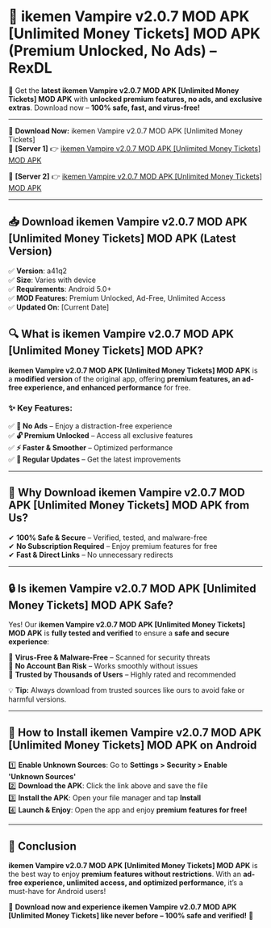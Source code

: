 # 🚀 ikemen Vampire v2.0.7 MOD APK [Unlimited Money Tickets] MOD APK (Premium Unlocked, No Ads) – RexDL 

🎯 Get the **latest ikemen Vampire v2.0.7 MOD APK [Unlimited Money Tickets] MOD APK** with **unlocked premium features, no ads, and exclusive extras**. Download now – **100% safe, fast, and virus-free!**  

---

🔽 **Download Now:** ikemen Vampire v2.0.7 MOD APK [Unlimited Money Tickets]  
🔹 **[Server 1]** 👉 [ikemen Vampire v2.0.7 MOD APK [Unlimited Money Tickets] MOD APK](https://apkcomod.com?title=ikemen_Vampire_v2.0.7_MOD_APK_[Unlimited_Money_Tickets])  

🔹 **[Server 2]** 👉 [ikemen Vampire v2.0.7 MOD APK [Unlimited Money Tickets] MOD APK](https://apkcomod.com?title=ikemen_Vampire_v2.0.7_MOD_APK_[Unlimited_Money_Tickets])  

---
## 📥 Download ikemen Vampire v2.0.7 MOD APK [Unlimited Money Tickets] MOD APK (Latest Version)  

✅ **Version**: a41q2  
✅ **Size**: Varies with device  
✅ **Requirements**: Android 5.0+  
✅ **MOD Features**: Premium Unlocked, Ad-Free, Unlimited Access  
✅ **Updated On**: [Current Date]  

## 🔍 What is ikemen Vampire v2.0.7 MOD APK [Unlimited Money Tickets] MOD APK?  

**ikemen Vampire v2.0.7 MOD APK [Unlimited Money Tickets] MOD APK** is a **modified version** of the original app, offering **premium features, an ad-free experience, and enhanced performance** for free.  

### ✨ Key Features:  

✅ **🚫 No Ads** – Enjoy a distraction-free experience  
✅ **🔓 Premium Unlocked** – Access all exclusive features  
✅ **⚡ Faster & Smoother** – Optimized performance  
✅ **🔄 Regular Updates** – Get the latest improvements  

---

## 🌟 Why Download ikemen Vampire v2.0.7 MOD APK [Unlimited Money Tickets] MOD APK from Us?  

✔ **100% Safe & Secure** – Verified, tested, and malware-free  
✔ **No Subscription Required** – Enjoy premium features for free  
✔ **Fast & Direct Links** – No unnecessary redirects  

---

## 🔒 Is ikemen Vampire v2.0.7 MOD APK [Unlimited Money Tickets] MOD APK Safe?  

Yes! Our **ikemen Vampire v2.0.7 MOD APK [Unlimited Money Tickets] MOD APK** is **fully tested and verified** to ensure a **safe and secure experience**:  

🔹 **Virus-Free & Malware-Free** – Scanned for security threats  
🔹 **No Account Ban Risk** – Works smoothly without issues  
🔹 **Trusted by Thousands of Users** – Highly rated and recommended  

💡 **Tip:** Always download from trusted sources like ours to avoid fake or harmful versions.  

---

## 📲 How to Install ikemen Vampire v2.0.7 MOD APK [Unlimited Money Tickets] MOD APK on Android  

1️⃣ **Enable Unknown Sources**: Go to **Settings > Security > Enable 'Unknown Sources'**  
2️⃣ **Download the APK**: Click the link above and save the file  
3️⃣ **Install the APK**: Open your file manager and tap **Install**  
4️⃣ **Launch & Enjoy**: Open the app and enjoy **premium features for free!**  

---

## 🚀 Conclusion  

**ikemen Vampire v2.0.7 MOD APK [Unlimited Money Tickets] MOD APK** is the best way to enjoy **premium features without restrictions**. With an **ad-free experience, unlimited access, and optimized performance**, it’s a must-have for Android users!  

🔻 **Download now and experience ikemen Vampire v2.0.7 MOD APK [Unlimited Money Tickets] like never before – 100% safe and verified!** 🔻  
